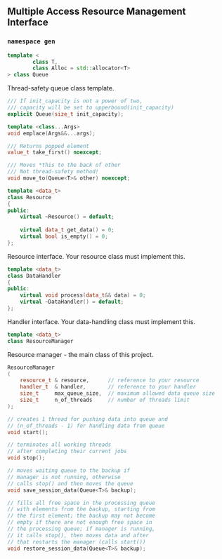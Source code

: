 ## Multiple Access Resource Management Interface

### ```namespace gen```

```c++
template <
        class T,
        class Alloc = std::allocator<T>
> class Queue
```

Thread-safety queue class template.

```c++
/// If init_capacity is not a power of two,  
/// capacity will be set to upperbound(init_capacity)
explicit Queue(size_t init_capacity);

template <class...Args>
void emplace(Args&&...args);

/// Returns popped element
value_t take_first() noexcept;

/// Moves *this to the back of other
/// Not thread-safety method!
void move_to(Queue<T>& other) noexcept;
```

```c++
template <data_t>
class Resource
{
public:
    virtual ~Resource() = default;
    
    virtual data_t get_data() = 0;
    virtual bool is_empty() = 0;
};
```

Resource interface. Your resource class must implement this.

```c++
template <data_t>
class DataHandler
{
public:
    virtual void process(data_t&& data) = 0;
    virtual ~DataHandler() = default;
};
```

Handler interface. Your data-handling class must implement this.

```c++
template <data_t>
class ResourceManager
```
Resource manager - the main class of this project.
```c++
ResourceManager
(
    resource_t & resource,      // reference to your resource
    handler_t  & handler,       // reference to your handler
    size_t     max_queue_size,  // maximum allowed data queue size
    size_t     n_of_threads     // number of threads limit
);

// creates 1 thread for pushing data into queue and
// (n_of_threads - 1) for handling data from queue 
void start();

// terminates all working threads
// after completing their current jobs
void stop();

// moves waiting queue to the backup if
// manager is not running, otherwise
// calls stop() and then moves the queue
void save_session_data(Queue<T>& backup);

// fills all free space in the processing queue
// with elements from the backup, starting from
// the first element; the backup may not become
// empty if there are not enough free space in
// the processing queue; if manager is running,
// it calls stop(), then moves data and after
// that restarts the manager (calls start())
void restore_session_data(Queue<T>& backup);
```

